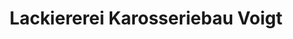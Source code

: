 ---
title: "Lackiererei Karosseriebau Voigt"
url: /loessnitz/lackiererei-karosseriebau-voigt/
shop: Autowerkstatt
---